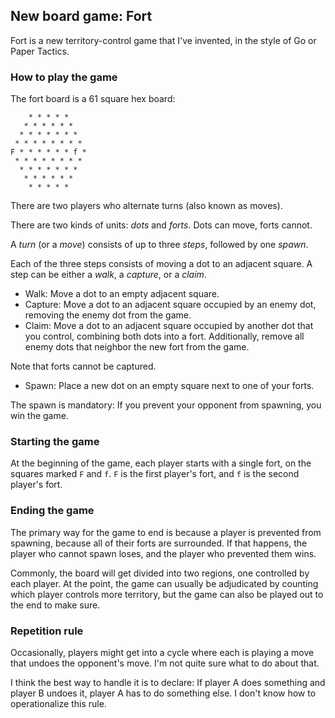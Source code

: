 ## New board game: Fort

Fort is a new territory-control game that I've invented, in the style of Go or Paper Tactics.

### How to play the game

The fort board is a 61 square hex board:

        * * * * *
       * * * * * *
      * * * * * * *
     * * * * * * * *
    F * * * * * * f *
     * * * * * * * *
      * * * * * * *
       * * * * * *
        * * * * *

There are two players who alternate turns (also known as moves).

There are two kinds of units: *dots* and *forts*. Dots can move, forts cannot.

A *turn* (or a *move*) consists of up to three *steps*, followed by one *spawn*.

Each of the three steps consists of moving a dot to an adjacent square.
A step can be either a *walk*, a *capture*, or a *claim*.

* Walk: Move a dot to an empty adjacent square.
* Capture: Move a dot to an adjacent square occupied by an enemy dot,
removing the enemy dot from the game.
* Claim: Move a dot to an adjacent square occupied by another dot that you control,
combining both dots into a fort.
Additionally, remove all enemy dots that neighbor the new fort from the game.

Note that forts cannot be captured.

* Spawn: Place a new dot on an empty square next to one of your forts.

The spawn is mandatory: If you prevent your opponent from spawning, you win the game.

### Starting the game

At the beginning of the game, each player starts with a single fort, on the squares marked
`F` and `f`. `F` is the first player's fort, and `f` is the second player's fort.

### Ending the game

The primary way for the game to end is because a player is prevented from spawning,
because all of their forts are surrounded.
If that happens, the player who cannot spawn loses, and the player who prevented them wins.

Commonly, the board will get divided into two regions, one controlled by each player.
At the point, the game can usually be adjudicated by counting which player controls more territory,
but the game can also be played out to the end to make sure.

### Repetition rule

Occasionally, players might get into a cycle where each is playing a move
that undoes the opponent's move.
I'm not quite sure what to do about that. 

I think the best way to handle it is to declare:
If player A does something and player B undoes it, player A has to do something else.
I don't know how to operationalize this rule.
